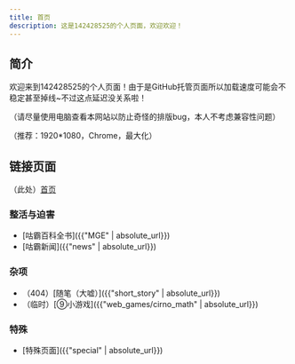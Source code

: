 ```yaml
---
title: 首页
description: 这是142428525的个人页面，欢迎欢迎！
---
```

## 简介
欢迎来到142428525的个人页面！由于是GitHub托管页面所以加载速度可能会不稳定甚至掉线~不过这点延迟没关系啦！

（请尽量使用电脑查看本网站以防止奇怪的排版bug，本人不考虑兼容性问题）

（推荐：1920\*1080，Chrome，最大化）

## 链接页面
（此处）[首页]({{site.url}})

### 整活与迫害
- [咕霸百科全书]({{"MGE" | absolute_url}})
- [咕霸新闻]({{"news" | absolute_url}})

### 杂项
- （404）[随笔（大嘘）]({{"short_story" | absolute_url}})
- （临时）[⑨小游戏]({{"web_games/cirno_math" | absolute_url}})

### 特殊
- [特殊页面]({{"special" | absolute_url}})
